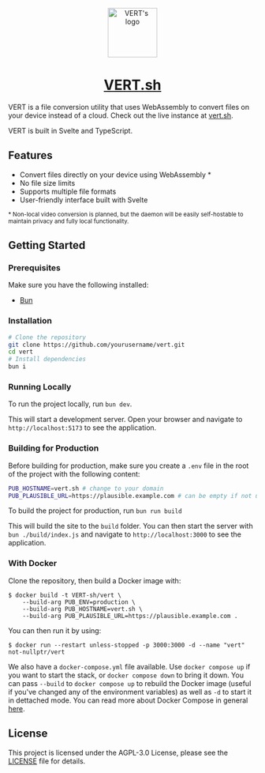 <p align="center">
  <img src="https://github.com/user-attachments/assets/bf441748-0ec5-4c8a-b3e5-11301ee3f0bd" alt="VERT's logo" height="100">
</p>
<h1 align="center"><a href="https://vert.sh">VERT.sh</a></h1>

VERT is a file conversion utility that uses WebAssembly to convert files on your device instead of a cloud. Check out the live instance at [vert.sh](https://vert.sh).

VERT is built in Svelte and TypeScript.

## Features

- Convert files directly on your device using WebAssembly *
- No file size limits
- Supports multiple file formats
- User-friendly interface built with Svelte

<sup>* Non-local video conversion is planned, but the daemon will be easily self-hostable to maintain privacy and fully local functionality.</sup>

## Getting Started

### Prerequisites

Make sure you have the following installed:

- [Bun](https://bun.sh/)

### Installation
```sh
# Clone the repository
git clone https://github.com/yourusername/vert.git
cd vert
# Install dependencies
bun i
```

### Running Locally

To run the project locally, run `bun dev`.

This will start a development server. Open your browser and navigate to `http://localhost:5173` to see the application.

### Building for Production

Before building for production, make sure you create a `.env` file in the root of the project with the following content:

```sh
PUB_HOSTNAME=vert.sh # change to your domain
PUB_PLAUSIBLE_URL=https://plausible.example.com # can be empty if not using Plausible
```

To build the project for production, run `bun run build`

This will build the site to the `build` folder. You can then start the server with `bun ./build/index.js` and navigate to `http://localhost:3000` to see the application.

### With Docker

Clone the repository, then build a Docker image with:
```shell
$ docker build -t VERT-sh/vert \
	--build-arg PUB_ENV=production \
	--build-arg PUB_HOSTNAME=vert.sh \
	--build-arg PUB_PLAUSIBLE_URL=https://plausible.example.com .
```

You can then run it by using:
```shell
$ docker run --restart unless-stopped -p 3000:3000 -d --name "vert" not-nullptr/vert
```

We also have a `docker-compose.yml` file available. Use `docker compose up` if you want to start the stack, or `docker compose down` to bring it down. You can pass `--build` to `docker compose up` to rebuild the Docker image (useful if you've changed any of the environment variables) as well as `-d` to start it in dettached mode. You can read more about Docker Compose in general [here](https://docs.docker.com/compose/intro/compose-application-model/).

## License

This project is licensed under the AGPL-3.0 License, please see the [LICENSE](LICENSE) file for details.
